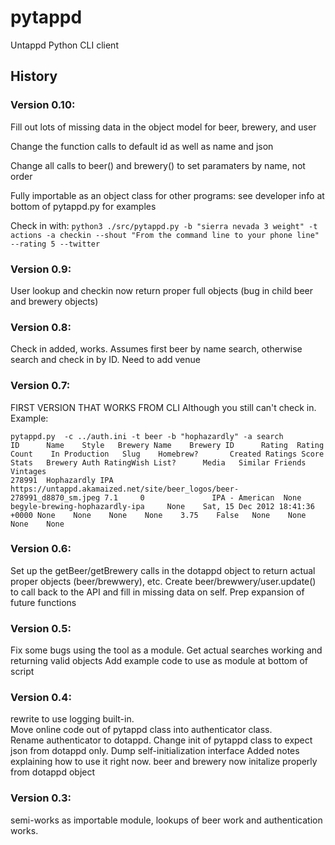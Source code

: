 # pytappd
Untappd Python CLI client

## History
### Version 0.10:
Fill out lots of missing data in the object model for beer, brewery, and user

Change the function calls to default id as well as name and json

Change all calls to beer() and brewery() to set paramaters by name, not order

Fully importable as an object class for other programs: see developer info at bottom of pytappd.py for examples

Check in with: `python3 ./src/pytappd.py -b "sierra nevada 3 weight" -t actions -a checkin --shout "From the command line to your phone line" --rating 5 --twitter`

### Version 0.9:
User lookup and checkin now return proper full objects (bug in child beer and brewery objects)
### Version 0.8:
Check in added, works. Assumes first beer by name search, otherwise search and check in by ID. Need to add venue
### Version 0.7:
FIRST VERSION THAT WORKS FROM CLI
Although you still can't check in.
Example:
```
pytappd.py  -c ../auth.ini -t beer -b "hophazardly" -a search
ID      Name    Style   Brewery Name    Brewery ID      Rating  Rating Count    In Production   Slug    Homebrew?       Created Ratings Score   Stats   Brewery Auth RatingWish List?      Media   Similar Friends Vintages
278991  Hophazardly IPA https://untappd.akamaized.net/site/beer_logos/beer-278991_d8870_sm.jpeg 7.1     0               IPA - American  None    begyle-brewing-hophazardly-ipa     None    Sat, 15 Dec 2012 18:41:36 +0000 None    None    None    None    3.75    False   None    None    None    None
```
### Version 0.6:
Set up the getBeer/getBrewery calls in the dotappd object to return actual proper objects (beer/brewwery), etc.
Create beer/brewwery/user.update() to call back to the API and fill in missing data on self.
Prep expansion of future functions
### Version 0.5:
Fix some bugs using the tool as a module.
Get actual searches working and returning valid objects
Add example code to use as module at bottom of script
### Version 0.4:
rewrite to use logging built-in.  
Move online code out of pytappd class into authenticator class.  
Rename authenticator to dotappd.
Change init of pytappd class to expect json from dotappd only.
Dump self-initialization interface
Added notes explaining how to use it right now.
beer and brewery now initalize properly from dotappd object
### Version 0.3:
semi-works as importable module, lookups of beer work and authentication works.
